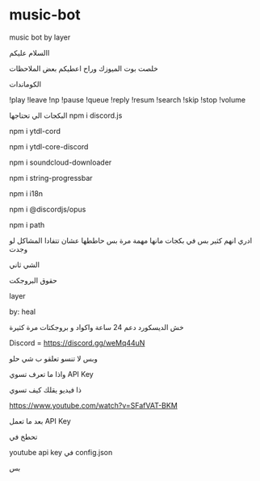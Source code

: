 # music-bot
music bot by layer


االسلام عليكم


خلصت بوت الميوزك وراح اعطيكم بعض الملاحظات

الكوماندات  




!play
!leave
!np
!pause
!queue
!reply
!resum
!search
!skip
!stop
!volume


البكجات الي تحتاجها
npm i discord.js

npm i ytdl-cord

npm i ytdl-core-discord

npm i soundcloud-downloader

npm i string-progressbar

npm i i18n

npm i @discordjs/opus

npm i path


ادري انهم كثير بس في بكجات مانها مهمة مرة بس حاططها عشان تتفادا المشاكل لو وجدت



الشي ثاني

حقوق البروجكت

layer 

by: heal


خش الديسكورد دعم 24 ساعة واكواد و بروجكتات مرة كثيرة

Discord = https://discord.gg/weMq44uN


وبس لا تنسو تعلقو ب شي حلو

واذا ما تعرف تسوي 
API Key

ذا فيديو يقلك كيف تسوي

https://www.youtube.com/watch?v=SFafVAT-BKM

بعد ما تعمل
API Key

تحطخ في

youtube api key 
في
config.json

بس


